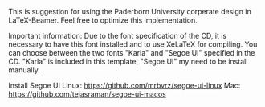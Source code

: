 This is suggestion for using the Paderborn University corperate design in LaTeX-Beamer. Feel free to optimize this implementation.

Important information:
Due to the font specification of the CD, it is necessary to have this font installed and to use XeLaTeX for compiling. You can choose between the two fonts "Karla" and "Segoe UI" specified in the CD. "Karla" is included in this template, "Segoe UI" my need to be install manually.

Install Segoe UI
 Linux: https://github.com/mrbvrz/segoe-ui-linux
 Mac: https://github.com/tejasraman/segoe-ui-macos
 

